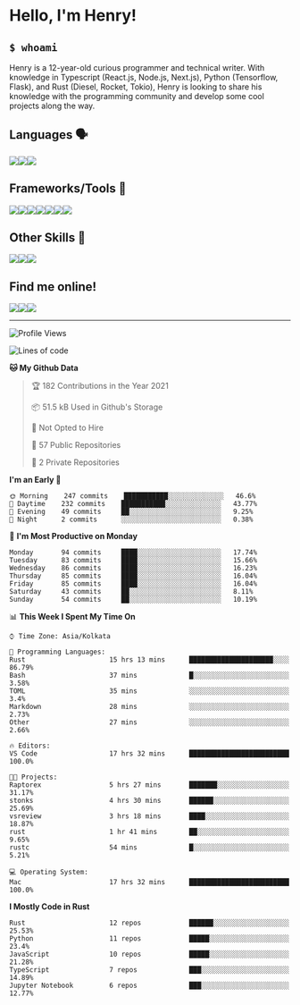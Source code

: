 
<h1>Hello, I'm Henry!</h1>

<h2><code>$ whoami</code></h2>

Henry is a 12-year-old curious programmer and technical writer. With knowledge in Typescript (React.js, Node.js, Next.js), Python (Tensorflow, Flask), and Rust (Diesel, Rocket, Tokio), Henry is looking to share his knowledge with the programming community and develop some cool projects along the way.

<h2>Languages 🗣️</h2>

<img src="https://img.shields.io/badge/typescript%20-%23007ACC.svg?&style=for-the-badge&logo=typescript&logoColor=white"/><img src="https://img.shields.io/badge/python%20-%2314354C.svg?&style=for-the-badge&logo=python&logoColor=white"/><img src="https://img.shields.io/badge/rust-%23000000.svg?&style=for-the-badge&logo=rust&logoColor=white"/>

<h2>Frameworks/Tools 🔧</h2>

<img src="https://img.shields.io/badge/express.js%20-%23404d59.svg?&style=for-the-badge"/><img src="https://img.shields.io/badge/react%20-%2320232a.svg?&style=for-the-badge&logo=react&logoColor=%2361DAFB"/><img src="https://img.shields.io/badge/tailwindcss%20-%2338B2AC.svg?&style=for-the-badge&logo=tailwind-css&logoColor=white"/><img src="https://img.shields.io/badge/flask%20-%23000.svg?&style=for-the-badge&logo=flask&logoColor=white"/><img src="https://img.shields.io/badge/firebase%20-%23039BE5.svg?&style=for-the-badge&logo=firebase"/><img src ="https://img.shields.io/badge/postgres-%23316192.svg?&style=for-the-badge&logo=postgresql&logoColor=white"/><img src="https://img.shields.io/badge/TensorFlow%20-%23FF6F00.svg?&style=for-the-badge&logo=TensorFlow&logoColor=white" />

<h2>Other Skills 🤹</h2>

<img src="https://img.shields.io/badge/git%20-%23F05033.svg?&style=for-the-badge&logo=git&logoColor=white"/><img src="https://img.shields.io/badge/github%20-%23121011.svg?&style=for-the-badge&logo=github&logoColor=white"/><img src="https://img.shields.io/badge/vercel%20-%23000000.svg?&style=for-the-badge&logo=vercel&logoColor=white"/>

<h2>Find me online!</h2>

<a target="_blank" href="https://dev.to/hb"><img src="https://img.shields.io/badge/dev.to-%2312100E.svg?&style=for-the-badge&logo=dev.to&logoColor=white"></img></a><a target="_blank" href="https://stackoverflow.com/users/13753914/henry"><img src="https://img.shields.io/badge/-Stack%20overflow-FE7A16?style=for-the-badge&logo=stack-overflow&logoColor=white"/></a><a target="_blank" href="https://twitter.com/henryboisdequin"><img src="https://img.shields.io/badge/henryboisdequin%20-%231DA1F2.svg?&style=for-the-badge&logo=Twitter&logoColor=white"></img></a>

---
<!--START_SECTION:waka-->
![Profile Views](http://img.shields.io/badge/Profile%20Views-3-blue)

![Lines of code](https://img.shields.io/badge/From%20Hello%20World%20I%27ve%20Written-233595%20lines%20of%20code-blue)

**🐱 My Github Data** 

> 🏆 182 Contributions in the Year 2021
 > 
> 📦 51.5 kB Used in Github's Storage 
 > 
> 🚫 Not Opted to Hire
 > 
> 📜 57 Public Repositories 
 > 
> 🔑 2 Private Repositories  
 > 
**I'm an Early 🐤** 

```text
🌞 Morning    247 commits    ███████████░░░░░░░░░░░░░░   46.6% 
🌆 Daytime    232 commits    ███████████░░░░░░░░░░░░░░   43.77% 
🌃 Evening    49 commits     ██░░░░░░░░░░░░░░░░░░░░░░░   9.25% 
🌙 Night      2 commits      ░░░░░░░░░░░░░░░░░░░░░░░░░   0.38%

```
📅 **I'm Most Productive on Monday** 

```text
Monday       94 commits     ████░░░░░░░░░░░░░░░░░░░░░   17.74% 
Tuesday      83 commits     ████░░░░░░░░░░░░░░░░░░░░░   15.66% 
Wednesday    86 commits     ████░░░░░░░░░░░░░░░░░░░░░   16.23% 
Thursday     85 commits     ████░░░░░░░░░░░░░░░░░░░░░   16.04% 
Friday       85 commits     ████░░░░░░░░░░░░░░░░░░░░░   16.04% 
Saturday     43 commits     ██░░░░░░░░░░░░░░░░░░░░░░░   8.11% 
Sunday       54 commits     ██░░░░░░░░░░░░░░░░░░░░░░░   10.19%

```


📊 **This Week I Spent My Time On** 

```text
⌚︎ Time Zone: Asia/Kolkata

💬 Programming Languages: 
Rust                     15 hrs 13 mins      █████████████████████░░░░   86.79% 
Bash                     37 mins             █░░░░░░░░░░░░░░░░░░░░░░░░   3.58% 
TOML                     35 mins             ░░░░░░░░░░░░░░░░░░░░░░░░░   3.4% 
Markdown                 28 mins             ░░░░░░░░░░░░░░░░░░░░░░░░░   2.73% 
Other                    27 mins             ░░░░░░░░░░░░░░░░░░░░░░░░░   2.66%

🔥 Editors: 
VS Code                  17 hrs 32 mins      █████████████████████████   100.0%

🐱‍💻 Projects: 
Raptorex                 5 hrs 27 mins       ███████░░░░░░░░░░░░░░░░░░   31.17% 
stonks                   4 hrs 30 mins       ██████░░░░░░░░░░░░░░░░░░░   25.69% 
vsreview                 3 hrs 18 mins       ████░░░░░░░░░░░░░░░░░░░░░   18.87% 
rust                     1 hr 41 mins        ██░░░░░░░░░░░░░░░░░░░░░░░   9.65% 
rustc                    54 mins             █░░░░░░░░░░░░░░░░░░░░░░░░   5.21%

💻 Operating System: 
Mac                      17 hrs 32 mins      █████████████████████████   100.0%

```

**I Mostly Code in Rust** 

```text
Rust                     12 repos            ██████░░░░░░░░░░░░░░░░░░░   25.53% 
Python                   11 repos            █████░░░░░░░░░░░░░░░░░░░░   23.4% 
JavaScript               10 repos            █████░░░░░░░░░░░░░░░░░░░░   21.28% 
TypeScript               7 repos             ███░░░░░░░░░░░░░░░░░░░░░░   14.89% 
Jupyter Notebook         6 repos             ███░░░░░░░░░░░░░░░░░░░░░░   12.77%

```



<!--END_SECTION:waka-->

